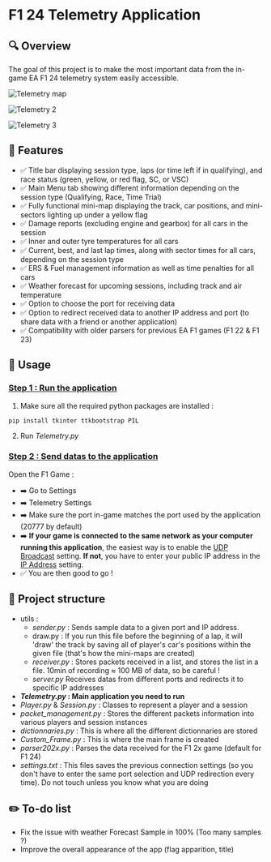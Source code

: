 # F1 24 Telemetry Application

## 🔍 Overview
The goal of this project is to make the most important data from the in-game EA F1 24 telemetry system easily accessible.

![Telemetry map](https://github.com/Fredrik2002/f1-23-telemetry-application/assets/86866135/7b1ce85e-f57d-4861-b7f5-10bee4ad9b11)

![Telemetry 2](https://github.com/Fredrik2002/f1-23-telemetry-application/assets/86866135/3653b8ae-4604-402a-886b-45e6cf7147d5)

![Telemetry 3](https://github.com/Fredrik2002/f1-23-telemetry-application/assets/86866135/ff73f7f2-b7c2-48e1-b547-4eebc37fae1c)

## 🚀 Features
- ✅ Title bar displaying session type, laps (or time left if in qualifying), and race status (green, yellow, or red flag, SC, or VSC)
- ✅ Main Menu tab showing different information depending on the session type (Qualifying, Race, Time Trial)
- ✅ Fully functional mini-map displaying the track, car positions, and mini-sectors lighting up under a yellow flag
- ✅ Damage reports (excluding engine and gearbox) for all cars in the session
- ✅ Inner and outer tyre temperatures for all cars
- ✅ Current, best, and last lap times, along with sector times for all cars, depending on the session type
- ✅ ERS & Fuel management information as well as time penalties for all cars
- ✅ Weather forecast for upcoming sessions, including track and air temperature
- ✅ Option to choose the port for receiving data
- ✅ Option to redirect received data to another IP address and port (to share data with a friend or another application)
- ✅ Compatibility with older parsers for previous EA F1 games (F1 22 & F1 23)


## 🔧 Usage
### <u>Step 1 : Run the application</u>
1. Make sure all the required python packages are installed :

```pip install tkinter ttkbootstrap PIL```

2. Run *Telemetry.py*

### <u>Step 2 : Send datas to the application </u>
Open the F1 Game :
- ➡️ Go to Settings 
- ➡️ Telemetry Settings
- ➡️ Make sure the port in-game matches the port used by the application (20777 by default)
- ➡️ **If your game is connected to the same network as your computer running this application**, the easiest way is to enable the <u>UDP Broadcast</u> setting.
**If not**, you have to enter your public IP address in the <u>IP Address</u> setting.
- ✅ You are then good to go !


## 📘 Project structure
* utils :
    * *sender.py* : Sends sample data to a given port and IP address.
    * draw.py : If you run this file before the beginning of a lap, it will 'draw' the track by saving all of player's car's positions within the given file (that's how the mini-maps are created)
    * *receiver.py* : Stores packets received in a list, and stores the list in a file. 10min of recording ≈ 100 MB of data, so be careful !
    * *server.py* Receives datas from different ports and redirects it to specific IP addresses
* __*Telemetry.py* : Main application you need to run__
* *Player.py* & *Session.py* : Classes to represent a player and a session
* *packet_management.py* : Stores the different packets information into various players and session instances
* *dictionnaries.py* : This is where all the different dictionnaries are stored
* *Custom_Frame.py* : This is where the main frame is created
* *parser202x.py* : Parses the data received for the F1 2x game (default for F1 24)
* *settings.txt* : This files saves the previous connection settings (so you don't have to enter the same port selection and UDP redirection every time). Do not touch unless you know what you are doing

## ✏️ To-do list
* Fix the issue with weather Forecast Sample in 100% (Too many samples ?)
* Improve the overall appearance of the app (flag apparition, title)

